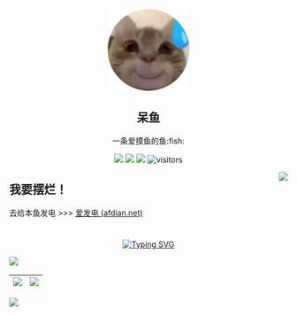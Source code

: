 <p align="center">
  <img width="148" src="./avatar.png">
  <h2 align="center">呆鱼</h2>
  <p align="center">一条爱摸鱼的鱼:fish:</p>
</p>
<p align="center">
    <a href="https://github.com/DaiYu-233/DaiYu-233/graphs/contributors"><img src="https://img.shields.io/github/contributors/DaiYu-233/DaiYu-233?color=blue"></a>
    <a href="https://github.com/DaiYu-233/DaiYu-233/stargazers"><img src="https://img.shields.io/github/stars/DaiYu-233/DaiYu-233.svg?logo=github"></a>
    <a href="https://github.com/DaiYu-233/DaiYu-233/network/members"><img src="https://img.shields.io/github/forks/DaiYu-233/DaiYu-233.svg?color=blue&logo=github"></a>
    <img src="https://visitor-badge.laobi.icu/badge?page_id=DaiYu-233.DaiYu-233" alt="visitors"/>   
</p>
<img align="right" src="https://count.getloli.com/get/@:DaiYu-233?theme=rule34">

## 我要摆烂！

去给本鱼发电 >>> [爱发电 (afdian.net)](https://afdian.net/a/DaiYu-233)

#

<div align="center">
    <a href="https://daiyu.fun/">
    <img src="https://readme-typing-svg.demolab.com?font=Fira+Code&pause=1000&width=435&lines=console.log(%22Hello%2C%20World%22);Welcome to my profile!&center=true&size=27" alt="Typing SVG" />
    </a>
</div>

![](https://github-readme-activity-graph.vercel.app/graph?username=DaiYu-233&theme=react-dark)

<!-- ![Star History Chart](https://api.star-history.com/svg?repos=DaiYu-233/YMCL&type=Date) -->

[](https://star-history.com/#DaiYu-233/YMCL&Date)

| ![](https://github-stats.ubrong.com/api?username=DaiYu-233&show_icons=true) | ![](https://github-stats.ubrong.com/api/top-langs/?username=DaiYu-233&layout=compact ) |
| ------------------------------------------------------------ | ------------------------------------------------------------ |

<img src="https://cdn.jsdelivr.net/gh/sun0225SUN/sun0225SUN/assets/images/rocket.png"/>
